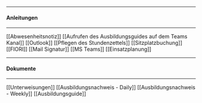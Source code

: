 
___
#### Anleitungen

___
[[Abwesenheitsnotiz]]
[[Aufrufen des Ausbildungsguides auf dem Teams Kanal]]
[[Outlook]]
[[Pflegen des Stundenzettels]]
[[Sitzplatzbuchung]]
[[FIORI]]
[[Mail Signatur]]
[[MS Teams]]
[[Einsatzplanung]]
___
#### Dokumente

___
[[Unterweisungen]]
[[Ausbildungsnachweis - Daily]]
[[Ausbildungsnachweis - Weekly]]
[[Ausbildungsguide]]
